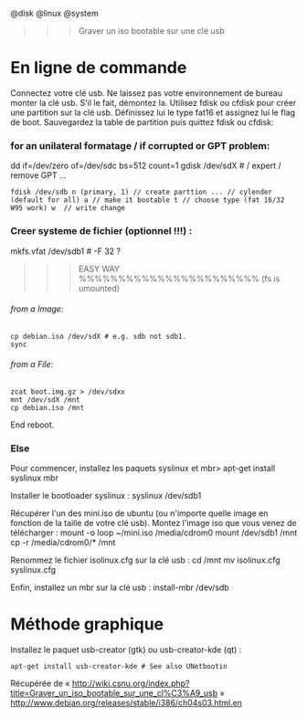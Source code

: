 @disk
@linux
@system

>>> Graver un iso bootable sur une clé usb

# En ligne de commande

Connectez votre clé usb. Ne laissez pas votre environnement de bureau monter la clé usb. S'il le fait, démontez la.
Utilisez fdisk ou cfdisk pour créer une partition sur la clé usb. Définissez lui le type fat16 et assignez lui le flag de boot.
Sauvegardez la table de partition puis quittez fdisk ou cfdisk:

### for an unilateral formatage / if corrupted or GPT problem:
dd if=/dev/zero of=/dev/sdc bs=512 count=1
gdisk /dev/sdX # / expert / remove GPT ...

`
fdisk /dev/sdb
  n (primary, 1) // create parttion
  ... // cylender (default for all)
  a // make it bootable
  t // choose type (fat 16/32 W95 work)
  w  // write change
`

### Creer systeme de fichier (optionnel !!!) :
mkfs.vfat /dev/sdb1 # -F 32 ?

>>> EASY WAY %%%%%%%%%%%%%%%%%%%%%%%
(fs is umounted)

###### from a Image:
	cp debian.iso /dev/sdX # e.g. sdb not sdb1.
	sync

###### from a File:
	zcat boot.img.gz > /dev/sdxx
	mnt /dev/sdX /mnt
	cp debian.iso /mnt

End reboot.

### Else 
Pour commencer, installez les paquets syslinux et mbr>
	apt-get install syslinux mbr

Installer le bootloader syslinux :
	syslinux /dev/sdb1

Récupérer l'un des mini.iso de ubuntu (ou n'importe quelle image en fonction de la taille de votre clé usb).
Montez l'image iso que vous venez de télécharger :
	mount -o loop ~/mini.iso /media/cdrom0
	mount /dev/sdb1 /mnt
	cp -r /media/cdrom0/* /mnt

 Renommez le fichier isolinux.cfg sur la clé usb :
	cd /mnt
	mv isolinux.cfg syslinux.cfg

 Enfin, installez un mbr sur la clé usb :
	install-mbr /dev/sdb



# Méthode graphique

Installez le paquet usb-creator (gtk) ou usb-creator-kde (qt) :

	apt-get install usb-creator-kde # See also UNetbootin


Récupérée de « http://wiki.csnu.org/index.php?title=Graver_un_iso_bootable_sur_une_cl%C3%A9_usb »
http://www.debian.org/releases/stable/i386/ch04s03.html.en

